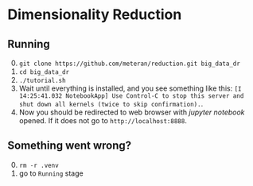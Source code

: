 # Dimensionality Reduction

## Running
  0. `git clone https://github.com/meteran/reduction.git big_data_dr`
  0. `cd big_data_dr`
  0. `./tutorial.sh`
  0. Wait until everything is installed, and you see something like this: `[I 14:25:41.032 NotebookApp] Use Control-C to stop this server and shut down all kernels (twice to skip confirmation).`.
  0. Now you should be redirected to web browser with _jupyter notebook_ opened. If it does not go to `http://localhost:8888`.

## Something went wrong?
  0. `rm -r .venv`
  0. go to `Running` stage
